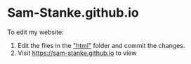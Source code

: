 # Sam-Stanke.github.io

To edit my website:
1. Edit the files in the ["html"](/html) folder and commit the changes.
1. Visit https://sam-stanke.github.io to view
